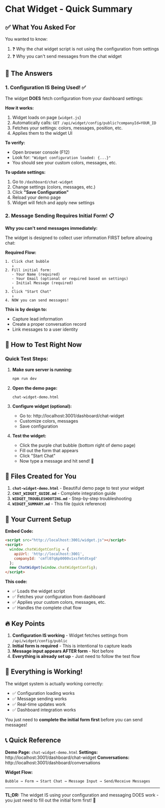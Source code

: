 # Chat Widget - Quick Summary

## ✅ What You Asked For

You wanted to know:
1. ❓ Why the chat widget script is not using the configuration from settings
2. ❓ Why you can't send messages from the chat widget

## 📝 The Answers

### 1. Configuration IS Being Used! ✅

The widget **DOES** fetch configuration from your dashboard settings:

**How it works:**
1. Widget loads on page (`widget.js`)
2. Automatically calls: `GET /api/widget/config/public?companyId=YOUR_ID`
3. Fetches your settings: colors, messages, position, etc.
4. Applies them to the widget UI

**To verify:**
- Open browser console (F12)
- Look for: `"Widget configuration loaded: {...}"`
- You should see your custom colors, messages, etc.

**To update settings:**
1. Go to `/dashboard/chat-widget`
2. Change settings (colors, messages, etc.)
3. Click **"Save Configuration"**
4. Reload your demo page
5. Widget will fetch and apply new settings

### 2. Message Sending Requires Initial Form! 📋

**Why you can't send messages immediately:**

The widget is designed to collect user information FIRST before allowing chat:

**Required Flow:**
```
1. Click chat bubble
   ↓
2. Fill initial form:
   - Your Name (required)
   - Your Email (optional or required based on settings)
   - Initial Message (required)
   ↓
3. Click "Start Chat"
   ↓
4. NOW you can send messages!
```

**This is by design to:**
- Capture lead information
- Create a proper conversation record
- Link messages to a user identity

## 🎯 How to Test Right Now

### Quick Test Steps:

1. **Make sure server is running:**
   ```bash
   npm run dev
   ```

2. **Open the demo page:**
   ```
   chat-widget-demo.html
   ```

3. **Configure widget (optional):**
   - Go to: http://localhost:3001/dashboard/chat-widget
   - Customize colors, messages
   - Save configuration

4. **Test the widget:**
   - Click the purple chat bubble (bottom right of demo page)
   - Fill out the form that appears
   - Click "Start Chat"
   - Now type a message and hit send! 🎉

## 📂 Files Created for You

1. **`chat-widget-demo.html`** - Beautiful demo page to test your widget
2. **`CHAT_WIDGET_GUIDE.md`** - Complete integration guide
3. **`WIDGET_TROUBLESHOOTING.md`** - Step-by-step troubleshooting
4. **`WIDGET_SUMMARY.md`** - This file (quick reference)

## 🎨 Your Current Setup

**Embed Code:**
```html
<script src="http://localhost:3001/widget.js"></script>
<script>
  window.chatWidgetConfig = {
    apiUrl: 'http://localhost:3001',
    companyId: 'cmfl07q6p0000v1xsfmtdtxgd'
  };
  new ChatWidget(window.chatWidgetConfig);
</script>
```

**This code:**
- ✅ Loads the widget script
- ✅ Fetches your configuration from dashboard
- ✅ Applies your custom colors, messages, etc.
- ✅ Handles the complete chat flow

## 🔥 Key Points

1. **Configuration IS working** - Widget fetches settings from `/api/widget/config/public`
2. **Initial form is required** - This is intentional to capture leads
3. **Message input appears AFTER form** - Not before
4. **Everything is already set up** - Just need to follow the test flow

## 🎉 Everything is Working!

The widget system is actually working correctly:
- ✅ Configuration loading works
- ✅ Message sending works
- ✅ Real-time updates work
- ✅ Dashboard integration works

You just need to **complete the initial form first** before you can send messages!

## 📞 Quick Reference

**Demo Page:** `chat-widget-demo.html`
**Settings:** http://localhost:3001/dashboard/chat-widget
**Conversations:** http://localhost:3001/dashboard/conversations

**Widget Flow:**
```
Bubble → Form → Start Chat → Message Input → Send/Receive Messages
```

---

**TL;DR:** The widget IS using your configuration and messaging DOES work - you just need to fill out the initial form first! 🚀
